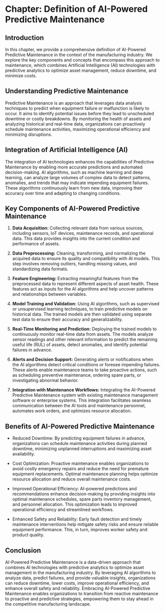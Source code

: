 Chapter: Definition of AI-Powered Predictive Maintenance
========================================================

Introduction
------------

In this chapter, we provide a comprehensive definition of AI-Powered Predictive Maintenance in the context of the manufacturing industry. We explore the key components and concepts that encompass this approach to maintenance, which combines Artificial Intelligence (AI) technologies with predictive analytics to optimize asset management, reduce downtime, and minimize costs.

Understanding Predictive Maintenance
------------------------------------

Predictive Maintenance is an approach that leverages data analysis techniques to predict when equipment failure or malfunction is likely to occur. It aims to identify potential issues before they lead to unscheduled downtime or costly breakdowns. By monitoring the health of assets and analyzing historical and real-time data, organizations can proactively schedule maintenance activities, maximizing operational efficiency and minimizing disruptions.

Integration of Artificial Intelligence (AI)
-------------------------------------------

The integration of AI technologies enhances the capabilities of Predictive Maintenance by enabling more accurate predictions and automated decision-making. AI algorithms, such as machine learning and deep learning, can analyze large volumes of complex data to detect patterns, anomalies, and trends that may indicate impending equipment failures. These algorithms continuously learn from new data, improving their accuracy over time and adapting to changing conditions.

Key Components of AI-Powered Predictive Maintenance
---------------------------------------------------

1. **Data Acquisition:** Collecting relevant data from various sources, including sensors, IoT devices, maintenance records, and operational data. This data provides insights into the current condition and performance of assets.

2. **Data Preprocessing:** Cleaning, transforming, and normalizing the acquired data to ensure its quality and compatibility with AI models. This step involves removing outliers, handling missing values, and standardizing data formats.

3. **Feature Engineering:** Extracting meaningful features from the preprocessed data to represent different aspects of asset health. These features act as inputs for the AI algorithms and help uncover patterns and relationships between variables.

4. **Model Training and Validation:** Using AI algorithms, such as supervised or unsupervised learning techniques, to train predictive models on historical data. The trained models are then validated using separate test data to ensure their accuracy and generalizability.

5. **Real-Time Monitoring and Prediction:** Deploying the trained models to continuously monitor real-time data from assets. The models analyze sensor readings and other relevant information to predict the remaining useful life (RUL) of assets, detect anomalies, and identify potential failures in advance.

6. **Alerts and Decision Support:** Generating alerts or notifications when the AI algorithms detect critical conditions or foresee impending failures. These alerts enable maintenance teams to take proactive actions, such as scheduling preventive maintenance, ordering spare parts, or investigating abnormal behavior.

7. **Integration with Maintenance Workflows:** Integrating the AI-Powered Predictive Maintenance system with existing maintenance management software or enterprise systems. This integration facilitates seamless communication between the AI tools and maintenance personnel, automates work orders, and optimizes resource allocation.

Benefits of AI-Powered Predictive Maintenance
---------------------------------------------

* Reduced Downtime: By predicting equipment failures in advance, organizations can schedule maintenance activities during planned downtime, minimizing unplanned interruptions and maximizing asset availability.

* Cost Optimization: Proactive maintenance enables organizations to avoid costly emergency repairs and reduce the need for premature equipment replacements. Optimal maintenance planning helps optimize resource allocation and reduce overall maintenance costs.

* Improved Operational Efficiency: AI-powered predictions and recommendations enhance decision-making by providing insights into optimal maintenance schedules, spare parts inventory management, and personnel allocation. This optimization leads to improved operational efficiency and streamlined workflows.

* Enhanced Safety and Reliability: Early fault detection and timely maintenance interventions help mitigate safety risks and ensure reliable equipment performance. This, in turn, improves worker safety and product quality.

Conclusion
----------

AI-Powered Predictive Maintenance is a data-driven approach that combines AI technologies with predictive analytics to optimize asset management in the manufacturing industry. By leveraging AI algorithms to analyze data, predict failures, and provide valuable insights, organizations can reduce downtime, lower costs, improve operational efficiency, and enhance overall safety and reliability. Embracing AI-Powered Predictive Maintenance enables organizations to transition from reactive maintenance to proactive and predictive strategies, empowering them to stay ahead in the competitive manufacturing landscape.
